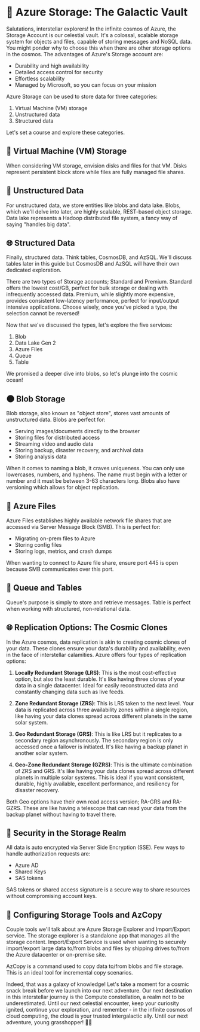 # 🚀 Azure Storage: The Galactic Vault

Salutations, interstellar explorers! In the infinite cosmos of Azure, the Storage Account is our celestial vault. It's a colossal, scalable storage system for objects and files, capable of storing messages and NoSQL data. You might ponder why to choose this when there are other storage options in the cosmos. The advantages of Azure's Storage account are:

- Durability and high availability
- Detailed access control for security
- Effortless scalability
- Managed by Microsoft, so you can focus on your mission

Azure Storage can be used to store data for three categories:

1. Virtual Machine (VM) storage
2. Unstructured data
3. Structured data

Let's set a course and explore these categories.

## 🌌 Virtual Machine (VM) Storage

When considering VM storage, envision disks and files for that VM. Disks represent persistent block store while files are fully managed file shares.

## 🌠 Unstructured Data

For unstructured data, we store entities like blobs and data lake. Blobs, which we'll delve into later, are highly scalable, REST-based object storage. Data lake represents a Hadoop distributed file system, a fancy way of saying "handles big data".

## 🌐 Structured Data

Finally, structured data. Think tables, CosmosDB, and AzSQL. We'll discuss tables later in this guide but CosmosDB and AzSQL will have their own dedicated exploration.

There are two types of Storage accounts; Standard and Premium. Standard offers the lowest cost/GB, perfect for bulk storage or dealing with infrequently accessed data. Premium, while slightly more expensive, provides consistent low-latency performance, perfect for input/output intensive applications. Choose wisely, once you've picked a type, the selection cannot be reversed!

Now that we've discussed the types, let's explore the five services:

1. Blob
2. Data Lake Gen 2
3. Azure Files
4. Queue
5. Table

We promised a deeper dive into blobs, so let's plunge into the cosmic ocean!

## 🌑 Blob Storage

Blob storage, also known as "object store", stores vast amounts of unstructured data. Blobs are perfect for:

- Serving images/documents directly to the browser
- Storing files for distributed access
- Streaming video and audio data
- Storing backup, disaster recovery, and archival data
- Storing analysis data

When it comes to naming a blob, it craves uniqueness. You can only use lowercases, numbers, and hyphens. The name must begin with a letter or number and it must be between 3-63 characters long. Blobs also have versioning which allows for object replication.

## 🌌 Azure Files

Azure Files establishes highly available network file shares that are accessed via Server Message Block (SMB). This is perfect for:

- Migrating on-prem files to Azure
- Storing config files
- Storing logs, metrics, and crash dumps

When wanting to connect to Azure file share, ensure port 445 is open because SMB communicates over this port.

## 🌠 Queue and Tables

Queue's purpose is simply to store and retrieve messages. Table is perfect when working with structured, non-relational data.

## 🌐 Replication Options: The Cosmic Clones

In the Azure cosmos, data replication is akin to creating cosmic clones of your data. These clones ensure your data's durability and availability, even in the face of interstellar calamities. Azure offers four types of replication options:

1. **Locally Redundant Storage (LRS)**: This is the most cost-effective option, but also the least durable. It's like having three clones of your data in a single datacenter. Ideal for easily reconstructed data and constantly changing data such as live feeds.

2. **Zone Redundant Storage (ZRS)**: This is LRS taken to the next level. Your data is replicated across three availability zones within a single region, like having your data clones spread across different planets in the same solar system.

3. **Geo Redundant Storage (GRS)**: This is like LRS but it replicates to a secondary region asynchronously. The secondary region is only accessed once a failover is initiated. It's like having a backup planet in another solar system.

4. **Geo-Zone Redundant Storage (GZRS)**: This is the ultimate combination of ZRS and GRS. It's like having your data clones spread across different planets in multiple solar systems. This is ideal if you want consistent, durable, highly available, excellent performance, and resiliency for disaster recovery.

Both Geo options have their own read access version; RA-GRS and RA-GZRS. These are like having a telescope that can read your data from the backup planet without having to travel there.

## 🚀 Security in the Storage Realm

All data is auto encrypted via Server Side Encryption (SSE). Few ways to handle authorization requests are:

- Azure AD
- Shared Keys
- SAS tokens

SAS tokens or shared access signature is a secure way to share resources without compromising account keys.

## 🌌 Configuring Storage Tools and AzCopy

Couple tools we'll talk about are Azure Storage Explorer and Import/Export service. The storage explorer is a standalone app that manages all the storage content. Import/Export Service is used when wanting to securely import/export large data to/from blobs and files by shipping drives to/from the Azure datacenter or on-premise site.

AzCopy is a command used to copy data to/from blobs and file storage. This is an ideal tool for incremental copy scenarios.

Indeed, that was a galaxy of knowledge! Let's take a moment for a cosmic snack break before we launch into our next adventure. Our next destination in this interstellar journey is the Compute constellation, a realm not to be underestimated. Until our next celestial encounter, keep your curiosity ignited, continue your exploration, and remember - in the infinite cosmos of cloud computing, the cloud is your trusted intergalactic ally. Until our next adventure, young grasshopper! 🚀✨